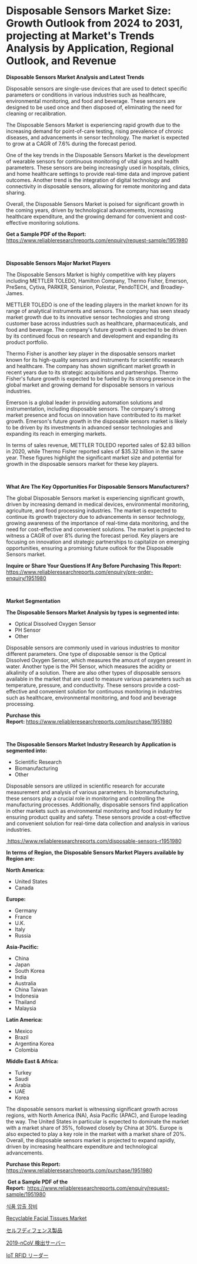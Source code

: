 <p><h1>Disposable Sensors Market Size: Growth Outlook from 2024 to 2031, projecting at Market's Trends Analysis by Application, Regional Outlook, and Revenue</h1></p><p><strong>Disposable Sensors Market Analysis and Latest Trends</strong></p>
<p><p>Disposable sensors are single-use devices that are used to detect specific parameters or conditions in various industries such as healthcare, environmental monitoring, and food and beverage. These sensors are designed to be used once and then disposed of, eliminating the need for cleaning or recalibration.</p><p>The Disposable Sensors Market is experiencing rapid growth due to the increasing demand for point-of-care testing, rising prevalence of chronic diseases, and advancements in sensor technology. The market is expected to grow at a CAGR of 7.6% during the forecast period. </p><p>One of the key trends in the Disposable Sensors Market is the development of wearable sensors for continuous monitoring of vital signs and health parameters. These sensors are being increasingly used in hospitals, clinics, and home healthcare settings to provide real-time data and improve patient outcomes. Another trend is the integration of digital technology and connectivity in disposable sensors, allowing for remote monitoring and data sharing.</p><p>Overall, the Disposable Sensors Market is poised for significant growth in the coming years, driven by technological advancements, increasing healthcare expenditure, and the growing demand for convenient and cost-effective monitoring solutions.</p></p>
<p><strong>Get a Sample PDF of the Report:&nbsp;</strong> <a href="https://www.reliableresearchreports.com/enquiry/request-sample/1951980">https://www.reliableresearchreports.com/enquiry/request-sample/1951980</a></p>
<p>&nbsp;</p>
<p><strong>Disposable Sensors Major Market Players</strong></p>
<p><p>The Disposable Sensors Market is highly competitive with key players including METTLER TOLEDO, Hamilton Company, Thermo Fisher, Emerson, PreSens, Cytiva, PARKER, Sensirion, Polestar, PendoTECH, and Broadley-James. </p><p>METTLER TOLEDO is one of the leading players in the market known for its range of analytical instruments and sensors. The company has seen steady market growth due to its innovative sensor technologies and strong customer base across industries such as healthcare, pharmaceuticals, and food and beverage. The company's future growth is expected to be driven by its continued focus on research and development and expanding its product portfolio.</p><p>Thermo Fisher is another key player in the disposable sensors market known for its high-quality sensors and instruments for scientific research and healthcare. The company has shown significant market growth in recent years due to its strategic acquisitions and partnerships. Thermo Fisher's future growth is expected to be fueled by its strong presence in the global market and growing demand for disposable sensors in various industries.</p><p>Emerson is a global leader in providing automation solutions and instrumentation, including disposable sensors. The company's strong market presence and focus on innovation have contributed to its market growth. Emerson's future growth in the disposable sensors market is likely to be driven by its investments in advanced sensor technologies and expanding its reach in emerging markets.</p><p>In terms of sales revenue, METTLER TOLEDO reported sales of $2.83 billion in 2020, while Thermo Fisher reported sales of $35.32 billion in the same year. These figures highlight the significant market size and potential for growth in the disposable sensors market for these key players.</p></p>
<p>&nbsp;</p>
<p><strong>What Are The Key Opportunities For Disposable Sensors Manufacturers?</strong></p>
<p><p>The global Disposable Sensors market is experiencing significant growth, driven by increasing demand in medical devices, environmental monitoring, agriculture, and food processing industries. The market is expected to continue its growth trajectory due to advancements in sensor technology, growing awareness of the importance of real-time data monitoring, and the need for cost-effective and convenient solutions. The market is projected to witness a CAGR of over 8% during the forecast period. Key players are focusing on innovation and strategic partnerships to capitalize on emerging opportunities, ensuring a promising future outlook for the Disposable Sensors market.</p></p>
<p><strong>Inquire or Share Your Questions If Any Before Purchasing This Report:</strong> <a href="https://www.reliableresearchreports.com/enquiry/pre-order-enquiry/1951980">https://www.reliableresearchreports.com/enquiry/pre-order-enquiry/1951980</a></p>
<p>&nbsp;</p>
<p><strong>Market Segmentation</strong></p>
<p><strong>The Disposable Sensors Market Analysis by types is segmented into:</strong></p>
<p><ul><li>Optical Dissolved Oxygen Sensor</li><li>PH Sensor</li><li>Other</li></ul></p>
<p><p>Disposable sensors are commonly used in various industries to monitor different parameters. One type of disposable sensor is the Optical Dissolved Oxygen Sensor, which measures the amount of oxygen present in water. Another type is the PH Sensor, which measures the acidity or alkalinity of a solution. There are also other types of disposable sensors available in the market that are used to measure various parameters such as temperature, pressure, and conductivity. These sensors provide a cost-effective and convenient solution for continuous monitoring in industries such as healthcare, environmental monitoring, and food and beverage processing.</p></p>
<p><strong>Purchase this Report:&nbsp;</strong><a href="https://www.reliableresearchreports.com/purchase/1951980">https://www.reliableresearchreports.com/purchase/1951980</a></p>
<p>&nbsp;</p>
<p><strong>The Disposable Sensors Market Industry Research by Application is segmented into:</strong></p>
<p><ul><li>Scientific Research</li><li>Biomanufacturing</li><li>Other</li></ul></p>
<p><p>Disposable sensors are utilized in scientific research for accurate measurement and analysis of various parameters. In biomanufacturing, these sensors play a crucial role in monitoring and controlling the manufacturing processes. Additionally, disposable sensors find application in other markets such as environmental monitoring and food industry for ensuring product quality and safety. These sensors provide a cost-effective and convenient solution for real-time data collection and analysis in various industries.</p></p>
<p><a href="https://www.reliableresearchreports.com/disposable-sensors-r1951980">&nbsp;https://www.reliableresearchreports.com/disposable-sensors-r1951980</a></p>
<p><strong>In terms of Region, the Disposable Sensors Market Players available by Region are:</strong></p>
<p>
    <p> <strong> North America: </strong>
        <ul>
            <li>United States</li>
            <li>Canada</li>
        </ul>
        </p> 
    <p> <strong> Europe: </strong>
        <ul>
            <li>Germany</li>
            <li>France</li>
            <li>U.K.</li>
            <li>Italy</li>
            <li>Russia</li>
        </ul>
        </p> 
    <p> <strong> Asia-Pacific: </strong>
        <ul>
            <li>China</li>
            <li>Japan</li>
            <li>South Korea</li>
            <li>India</li>
            <li>Australia</li>
            <li>China Taiwan</li>
            <li>Indonesia</li>
            <li>Thailand</li>
            <li>Malaysia</li>
        </ul>
        </p> 
    <p> <strong> Latin America: </strong>
        <ul>
            <li>Mexico</li>
            <li>Brazil</li>
            <li>Argentina Korea</li>
            <li>Colombia</li>
        </ul>
        </p> 
    <p> <strong> Middle East & Africa: </strong>
        <ul>
            <li>Turkey</li>
            <li>Saudi</li>
            <li>Arabia</li>
            <li>UAE</li>
            <li>Korea</li>
        </ul>
    </p>
    </p>
<p><p>The disposable sensors market is witnessing significant growth across regions, with North America (NA), Asia Pacific (APAC), and Europe leading the way. The United States in particular is expected to dominate the market with a market share of 35%, followed closely by China at 30%. Europe is also expected to play a key role in the market with a market share of 20%. Overall, the disposable sensors market is projected to expand rapidly, driven by increasing healthcare expenditure and technological advancements.</p></p>
<p><strong>Purchase this Report: </strong><a href="https://www.reliableresearchreports.com/purchase/1951980">https://www.reliableresearchreports.com/purchase/1951980</a></p>
<p>&nbsp;<strong>Get a Sample PDF of the Report:&nbsp;&nbsp;</strong><a href="https://www.reliableresearchreports.com/enquiry/request-sample/1951980">https://www.reliableresearchreports.com/enquiry/request-sample/1951980</a></p>
<p><strong></strong></p>
<p><p><a href="https://github.com/vsn7qpua81q/Market-Research-Report-List-2/blob/main/5253703156013.md">식품 압출 장비</a></p><p><a href="https://github.com/JuliaFadel1922/Market-Research-Report-List-1/blob/main/recyclable-facial-tissues-market.md">Recyclable Facial Tissues Market</a></p><p><a href="https://medium.com/@bl2501989/%E3%82%BB%E3%83%AB%E3%83%95%E3%83%87%E3%82%A3%E3%83%95%E3%82%A7%E3%83%B3%E3%82%B9%E8%A3%BD%E5%93%81%E3%81%AE%E5%B8%82%E5%A0%B4%E3%82%B7%E3%82%A7%E3%82%A2%E3%81%A8%E5%B8%82%E5%A0%B4%E5%88%86%E6%9E%90-%E6%88%90%E9%95%B7%E5%8B%95%E5%90%91%E3%81%8A%E3%82%88%E3%81%B3-2024%E5%B9%B4-2031%E5%B9%B4%E3%81%BE%E3%81%A7%E3%81%AE-%E4%BA%88%E6%B8%AC-381f78395790">セルフディフェンス製品</a></p><p><a href="https://github.com/NikitaBruen/Market-Research-Report-List-1/blob/main/9188933147014.md">2019-nCoV 検出サーバー</a></p><p><a href="https://medium.com/@bobbieratke2023/iot-rfid%E3%83%AA%E3%83%BC%E3%83%80%E3%83%BC%E5%B8%82%E5%A0%B4%E3%81%AE%E8%A6%8F%E6%A8%A1%E3%81%AF-%E5%B9%B4%E7%8E%87-%E3%81%A7%E6%88%90%E9%95%B7%E3%81%97%E3%81%A6%E3%81%8A%E3%82%8A-%E6%9C%AC%E3%83%AC%E3%83%9D%E3%83%BC%E3%83%88%E3%81%A7%E3%81%AF-%E3%82%BF%E3%82%A4%E3%83%97-%E3%82%A2%E3%83%97%E3%83%AA%E3%82%B1%E3%83%BC%E3%82%B7%E3%83%A7%E3%83%B3-%E6%88%90%E9%95%B7-%E3%81%8A%E3%82%88%E3%81%B32024%E5%B9%B4%E3%81%8B%E3%82%892031%E5%B9%B4%E3%81%BE%E3%81%A7%E3%81%AE%E4%BA%88%E6%B8%AC%E3%81%AB%E3%82%88%E3%82%8B%E5%88%86%E6%9E%90%E3%81%8C%E3%82%AB%E3%83%90%E3%83%BC%E3%81%95%E3%82%8C%E3%81%A6%E3%81%84%E3%81%BE%E3%81%99-1d28b5f038d6">IoT RFID リーダー</a></p></p>